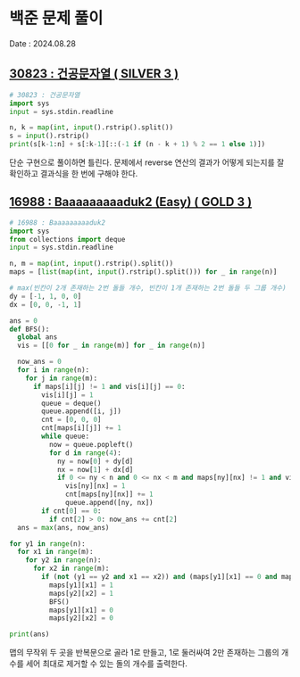 # 백준 문제 풀이
Date : 2024.08.28

## [30823 : 건공문자열 ( SILVER 3 )](https://www.acmicpc.net/problem/30823)
```py
# 30823 : 건공문자열
import sys
input = sys.stdin.readline

n, k = map(int, input().rstrip().split())
s = input().rstrip()
print(s[k-1:n] + s[:k-1][::(-1 if (n - k + 1) % 2 == 1 else 1)])
```

단순 구현으로 풀이하면 틀린다. 문제에서 reverse 연산의 결과가 어떻게 되는지를 잘 확인하고 결과식을 한 번에 구해야 한다.

## [16988 : Baaaaaaaaaduk2 (Easy) ( GOLD 3 )](https://www.acmicpc.net/problem/16988)
```py
# 16988 : Baaaaaaaaaduk2
import sys
from collections import deque 
input = sys.stdin.readline

n, m = map(int, input().rstrip().split())
maps = [list(map(int, input().rstrip().split())) for _ in range(n)]

# max(빈칸이 2개 존재하는 2번 돌들 개수, 빈칸이 1개 존재하는 2번 돌들 두 그룹 개수)
dy = [-1, 1, 0, 0]
dx = [0, 0, -1, 1]

ans = 0
def BFS():
  global ans
  vis = [[0 for _ in range(m)] for _ in range(n)]

  now_ans = 0
  for i in range(n):
    for j in range(m):
      if maps[i][j] != 1 and vis[i][j] == 0:
        vis[i][j] = 1
        queue = deque()
        queue.append([i, j])
        cnt = [0, 0, 0]
        cnt[maps[i][j]] += 1
        while queue:
          now = queue.popleft()
          for d in range(4):
            ny = now[0] + dy[d]
            nx = now[1] + dx[d]
            if 0 <= ny < n and 0 <= nx < m and maps[ny][nx] != 1 and vis[ny][nx] == 0:
              vis[ny][nx] = 1
              cnt[maps[ny][nx]] += 1
              queue.append([ny, nx])
        if cnt[0] == 0: 
          if cnt[2] > 0: now_ans += cnt[2]
  ans = max(ans, now_ans)

for y1 in range(n):
  for x1 in range(m):
    for y2 in range(n):
      for x2 in range(m):
        if (not (y1 == y2 and x1 == x2)) and (maps[y1][x1] == 0 and maps[y2][x2] == 0):
          maps[y1][x1] = 1
          maps[y2][x2] = 1
          BFS()
          maps[y1][x1] = 0
          maps[y2][x2] = 0

print(ans)
```

맵의 무작위 두 곳을 반복문으로 골라 1로 만들고, 1로 둘러싸여 2만 존재하는 그룹의 개수를 세어 최대로 제거할 수 있는 돌의 개수를 출력한다.
